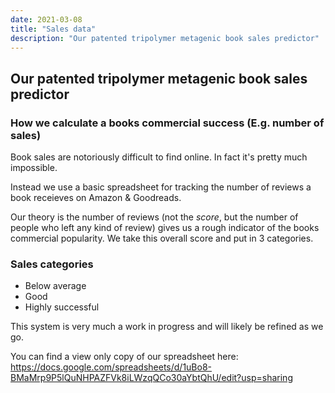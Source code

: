 ```yaml
---
date: 2021-03-08
title: "Sales data"
description: "Our patented tripolymer metagenic book sales predictor"
---
```


## Our patented tripolymer metagenic book sales predictor
### How we calculate a books commercial success (E.g. number of sales)

Book sales are notoriously difficult to find online. In fact it's pretty much impossible.

Instead we use a basic spreadsheet for tracking the number of reviews a book receieves on Amazon & Goodreads.

<!--more-->

Our theory is the number of reviews (not the *score*, but the number of people who left any kind of review) gives us a rough indicator of the books commercial popularity. We take this overall score and put in 3 categories.

### Sales categories

* Below average
* Good
* Highly successful

This system is very much a work in progress and will likely be refined as we go.

You can find a view only copy of our spreadsheet here: https://docs.google.com/spreadsheets/d/1uBo8-BMaMrp9P5lQuNHPAZFVk8iLWzqQCo30aYbtQhU/edit?usp=sharing